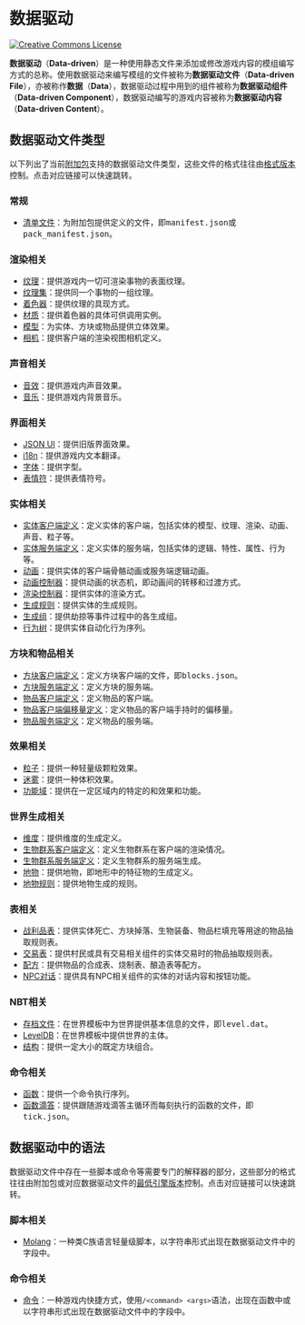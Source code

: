 # 数据驱动

<a rel="license" href="http://creativecommons.org/licenses/by-nc-sa/4.0/"><img alt="Creative Commons License" style="border-width:0" src="https://mirrors.creativecommons.org/presskit/buttons/80x15/svg/by-nc-sa.svg" /></a>

**数据驱动**（**Data-driven**）是一种使用静态文件来添加或修改游戏内容的模组编写方式的总称。使用数据驱动来编写模组的文件被称为**数据驱动文件**（**Data-driven File**），亦被称作**数据**（**Data**），数据驱动过程中用到的组件被称为**数据驱动组件**（**Data-driven Component**），数据驱动编写的游戏内容被称为**数据驱动内容**（**Data-driven Content**）。

## 数据驱动文件类型

以下列出了当前[附加包](../misc/addon.md)支持的数据驱动文件类型，这些文件的格式往往由[格式版本](../misc/format_version.md)控制。点击对应链接可以快速跳转。

### 常规

- [清单文件](./manifest.md)：为附加包提供定义的文件，即<samp>manifest.json</samp>或<samp>pack_manifest.json</samp>。<!-- PackManifestFactory::create -->

### 渲染相关

- [纹理](./texture.md)：提供游戏内一切可渲染事物的表面纹理。<!-- ResourcePack::generateTextureList --><!-- ResourcePack::getTexturesList -->
- [纹理集](./texture_set.md)：提供同一个事物的一组纹理。
- [着色器](./shader.md)：提供纹理的具现方式。
- [材质](./material.md)：提供着色器的具体可供调用实例。
- [模型](./model.md)：为实体、方块或物品提供立体效果。
- [相机](./camera.md)：提供客户端的渲染视图相机定义。

### 声音相关

- [音效](./sound_effect.md)：提供游戏内声音效果。
- [音乐](./music.md)：提供游戏内背景音乐。

### 界面相关

- [JSON UI](./json_ui.md)：提供旧版界面效果。
- [i18n](./i18n.md)：提供游戏内文本翻译。
- [字体](./font.md)：提供字型。
- [表情符](./emoji.md)：提供表情符号。

### 实体相关

- [实体客户端定义](./entity_client.md)：定义实体的客户端，包括实体的模型、纹理、渲染、动画、声音、粒子等。
- [实体服务端定义](./entity_server.md)：定义实体的服务端，包括实体的逻辑、特性、属性、行为等。
- [动画](./animation.md)：提供实体的客户端骨骼动画或服务端逻辑动画。
- [动画控制器](./animation_controller.md)：提供动画的状态机，即动画间的转移和过渡方式。
- [渲染控制器](./render_controller.md)：提供实体的渲染方式。
- [生成规则](./sapwn_rule.md)：提供实体的生成规则。
- [生成组](./sapwn_group.md)：提供劫掠等事件过程中的各生成组。
- [行为树](./behavior_tree.md)：提供实体自动化行为序列。

### 方块和物品相关

- [方块客户端定义](./block_client.md)：定义方块客户端的文件，即<samp>blocks.json</samp>。
- [方块服务端定义](./block_server.md)：定义方块的服务端。
- [物品客户端定义](./item_client.md)：定义物品的客户端。
- [物品客户端偏移量定义](./item_client_offset.md)：定义物品的客户端手持时的偏移量。
- [物品服务端定义](./item_server.md)：定义物品的服务端。

### 效果相关

- [粒子](./particle.md)：提供一种轻量级颗粒效果。
- [迷雾](./fog.md)：提供一种体积效果。
- [功能域](./volume.md)：提供在一定区域内的特定的和效果和功能。

### 世界生成相关

- [维度](dimension.md)：提供维度的生成定义。
- [生物群系客户端定义](biome_client.md)：定义生物群系在客户端的渲染情况。
- [生物群系服务端定义](biome_server.md)：定义生物群系的服务端生成。
- [地物](feature.md)：提供地物，即地形中的特征物的生成定义。
- [地物规则](feature_rule.md)：提供地物生成的规则。

### 表相关

- [战利品表](./loot_table.md)：提供实体死亡、方块掉落、生物装备、物品栏填充等用途的物品抽取规则表。
- [交易表](./trade_table.md)：提供村民或具有交易相关组件的实体交易时的物品抽取规则表。
- [配方](./recipe.md)：提供物品的合成表、烧制表、酿造表等配方。
- [NPC对话](./npc_dialogue.md)：提供具有NPC相关组件的实体的对话内容和按钮功能。

### NBT相关

- [存档文件](./level.md)：在世界模板中为世界提供基本信息的文件，即<samp>level.dat</samp>。
- [LevelDB](./leveldb.md)：在世界模板中提供世界的主体。<!-- ExternalFileLevelStorage::readLevelDataFromData -->
- [结构](./structure.md)：提供一定大小的既定方块组合。

### 命令相关

- [函数](./function.md)：提供一个命令执行序列。
- [函数滴答](./function_tick.md)：提供跟随游戏滴答主循环而每刻执行的函数的文件，即<samp>tick.json</samp>。

## 数据驱动中的语法

数据驱动文件中存在一些脚本或命令等需要专门的解释器的部分，这些部分的格式往往由附加包或对应数据驱动文件的[最低引擎版本](../misc/min_engine_version.md)控制。点击对应链接可以快速跳转。

### 脚本相关

- [Molang](./molang.md)：一种类C族语言轻量级脚本，以字符串形式出现在数据驱动文件中的字段中。

### 命令相关

- [命令](./command.md)：一种游戏内快捷方式，使用`/<command> <args>`语法，出现在函数中或以字符串形式出现在数据驱动文件中的字段中。
